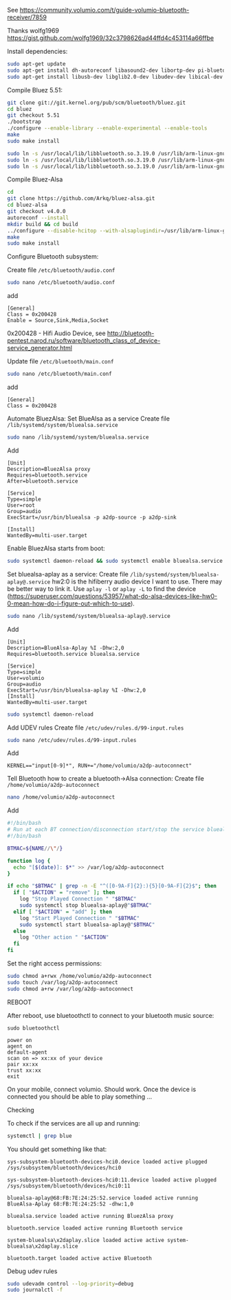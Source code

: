 See https://community.volumio.com/t/guide-volumio-bluetooth-receiver/7859


Thanks wolfg1969 https://gist.github.com/wolfg1969/32c3798626ad44ffd4c453114a66ffbe

Install dependencies:
```bash
sudo apt-get update 
sudo apt-get install dh-autoreconf libasound2-dev libortp-dev pi-bluetooth
sudo apt-get install libusb-dev libglib2.0-dev libudev-dev libical-dev libreadline-dev libsbc1 libsbc-dev
```

Compile Bluez 5.51:
```bash
git clone git://git.kernel.org/pub/scm/bluetooth/bluez.git
cd bluez
git checkout 5.51
./bootstrap
./configure --enable-library --enable-experimental --enable-tools
make
sudo make install

sudo ln -s /usr/local/lib/libbluetooth.so.3.19.0 /usr/lib/arm-linux-gnueabihf/libbluetooth.so
sudo ln -s /usr/local/lib/libbluetooth.so.3.19.0 /usr/lib/arm-linux-gnueabihf/libbluetooth.so.3
sudo ln -s /usr/local/lib/libbluetooth.so.3.19.0 /usr/lib/arm-linux-gnueabihf/libbluetooth.so.3.19.0
```
Compile Bluez-Alsa
```bash
cd
git clone https://github.com/Arkq/bluez-alsa.git
cd bluez-alsa
git checkout v4.0.0
autoreconf --install
mkdir build && cd build
../configure --disable-hcitop --with-alsaplugindir=/usr/lib/arm-linux-gnueabihf/alsa-lib 
make
sudo make install
```

Configure Bluetooth subsystem:

Create file `/etc/bluetooth/audio.conf`
```bash
sudo nano /etc/bluetooth/audio.conf
```
add

```
[General]
Class = 0x200428
Enable = Source,Sink,Media,Socket
```

0x200428 - Hifi Audio Device, see http://bluetooth-pentest.narod.ru/software/bluetooth_class_of_device-service_generator.html

Update file `/etc/bluetooth/main.conf`

```bash
sudo nano /etc/bluetooth/main.conf
```
add

```
[General]
Class = 0x200428
```

Automate BluezAlsa:
Set BlueAlsa as a service
Create file `/lib/systemd/system/bluealsa.service`
```bash
sudo nano /lib/systemd/system/bluealsa.service
```
Add
```
[Unit]
Description=BluezAlsa proxy
Requires=bluetooth.service
After=bluetooth.service

[Service]
Type=simple
User=root
Group=audio
ExecStart=/usr/bin/bluealsa -p a2dp-source -p a2dp-sink

[Install]
WantedBy=multi-user.target
```

Enable BluezAlsa starts from boot:
```bash
sudo systemctl daemon-reload && sudo systemctl enable bluealsa.service
```
Set bluealsa-aplay as a service:
Create file `/lib/systemd/system/bluealsa-aplay@.service`
hw2:0 is the hifiberry audio device I want to use. There may be better way to link it. Use `aplay -l` or `aplay -L` to find the device (https://superuser.com/questions/53957/what-do-alsa-devices-like-hw0-0-mean-how-do-i-figure-out-which-to-use).
```bash
sudo nano /lib/systemd/system/bluealsa-aplay@.service
```
Add
```
[Unit] 
Description=BlueAlsa-Aplay %I -Dhw:2,0
Requires=bluetooth.service bluealsa.service

[Service]
Type=simple
User=volumio
Group=audio
ExecStart=/usr/bin/bluealsa-aplay %I -Dhw:2,0
[Install]
WantedBy=multi-user.target
```
```bash
sudo systemctl daemon-reload
```

Add UDEV rules
Create file `/etc/udev/rules.d/99-input.rules`
```bash
sudo nano /etc/udev/rules.d/99-input.rules
```
Add
```
KERNEL=="input[0-9]*", RUN+="/home/volumio/a2dp-autoconnect"
```

Tell Bluetooth how to create a bluetooth->Alsa connection:
Create file `/home/volumio/a2dp-autoconnect`
```bash
nano /home/volumio/a2dp-autoconnect
```
Add

```bash
#!/bin/bash
# Run at each BT connection/disconnection start/stop the service bluealsa-aplay
#!/bin/bash

BTMAC=${NAME//\"/}

function log {
  echo "[$(date)]: $*" >> /var/log/a2dp-autoconnect
}

if echo "$BTMAC" | grep -n -E "^([0-9A-F]{2}:){5}[0-9A-F]{2}$"; then
  if [ "$ACTION" = "remove" ]; then
    log "Stop Played Connection " "$BTMAC"
    sudo systemctl stop bluealsa-aplay@"$BTMAC"
  elif [ "$ACTION" = "add" ]; then
    log "Start Played Connection " "$BTMAC"
    sudo systemctl start bluealsa-aplay@"$BTMAC"
  else
    log "Other action " "$ACTION"
  fi
fi
```

Set the right access permissions:
```bash
sudo chmod a+rwx /home/volumio/a2dp-autoconnect
sudo touch /var/log/a2dp-autoconnect
sudo chmod a+rw /var/log/a2dp-autoconnect
```
REBOOT

After reboot, use bluetoothctl to connect to your bluetooth music source:

```
sudo bluetoothctl
```

```
power on
agent on
default-agent
scan on => xx:xx of your device
pair xx:xx
trust xx:xx
exit
```

On your mobile, connect volumio. Should work.
Once the device is connected you should be able to play something …

Checking

To check if the services are all up and running: 
```bash
systemctl | grep blue
```
You should get something like that:
```
sys-subsystem-bluetooth-devices-hci0.device loaded active plugged /sys/subsystem/bluetooth/devices/hci0

sys-subsystem-bluetooth-devices-hci0:11.device loaded active plugged /sys/subsystem/bluetooth/devices/hci0:11 

bluealsa-aplay@68:FB:7E:24:25:52.service loaded active running BlueAlsa-Aplay 68:FB:7E:24:25:52 -dhw:1,0 

bluealsa.service loaded active running BluezAlsa proxy 

bluetooth.service loaded active running Bluetooth service 

system-bluealsa\x2daplay.slice loaded active active system-bluealsa\x2daplay.slice 

bluetooth.target loaded active active Bluetooth

```

Debug udev rules
```bash
sudo udevadm control --log-priority=debug
sudo journalctl -f
```

